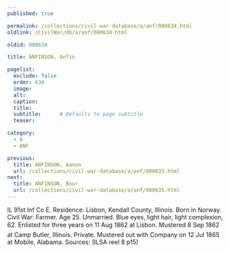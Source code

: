```yaml
---
published: true

permalink: /collections/civil-war-database/a/anf/000634.html
oldlink: /CivilWar/db/a/anf/000634.html

oldid: 000634

title: ANFINSON, Anfin

pagelist:
  exclude: false
  order: 634
  image: 
  alt:
  caption:
  title:
  subtitle:      # Defaults to page subtitle
  teaser:

category: 
  - A 
  - ANF

previous:
  title: ANFINSON, Aanon
  url: /collections/civil-war-database/a/anf/000633.html  
next:
  title: ANFINSON, Bour
  url: /collections/civil-war-database/a/anf/000635.html   
---
```

IL 91st Inf Co E. Residence: Lisbon, Kendall County, Illinois. Born in Norway. Civil War: Farmer. Age 25. Unmarried. Blue eyes, light hair, light complexion, 6&#146;2&#148;. Enlisted for three years on 11 Aug 1862 at Lisbon. Mustered 8 Sep 1862 at Camp Butler, Illinois. Private. Mustered out with Company on 12 Jul 1865 at Mobile, Alabama. Sources: (ILSA reel 8 p15)